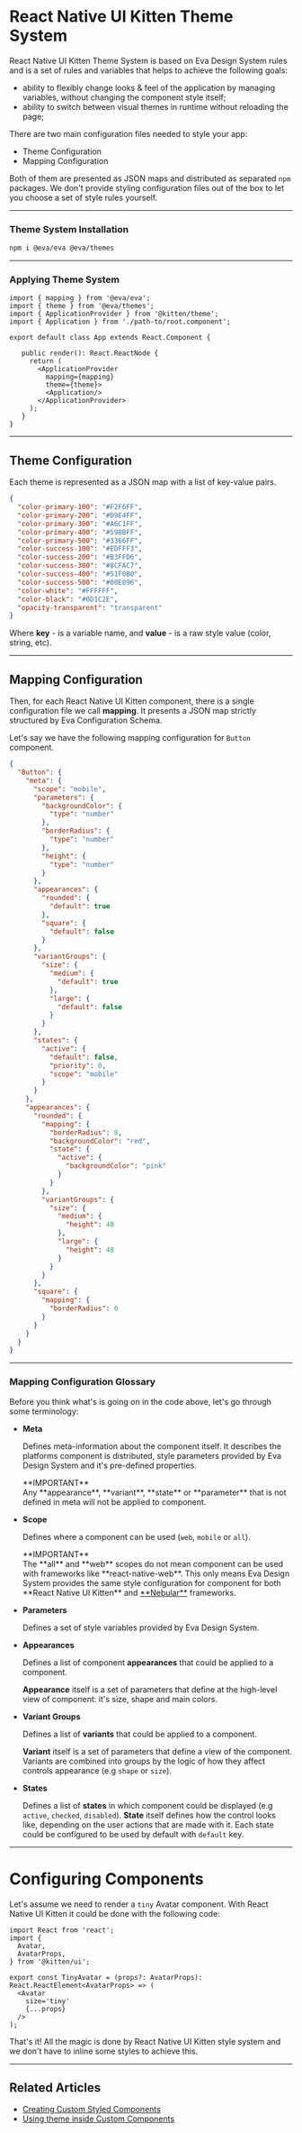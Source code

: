 # React Native UI Kitten Theme System

React Native UI Kitten Theme System is based on Eva Design System rules and is a set of rules and variables that helps to achieve the following goals:

- ability to flexibly change looks & feel of the application by managing variables, without changing the component style itself;
- ability to switch between visual themes in runtime without reloading the page;

There are two main configuration files needed to style your app:
* Theme Configuration
* Mapping Configuration

Both of them are presented as JSON maps and distributed as separated `npm` packages.
We don't provide styling configuration files out of the box to let you choose a set of style rules yourself.

<hr>

### Theme System Installation

```bash
npm i @eva/eva @eva/themes
```

<hr>

### Applying Theme System

```tsx
import { mapping } from '@eva/eva';
import { theme } from '@eva/themes';
import { ApplicationProvider } from '@kitten/theme';
import { Application } from './path-to/root.component';

export default class App extends React.Component {

   public render(): React.ReactNode {
     return (
       <ApplicationProvider
         mapping={mapping}
         theme={theme}>
         <Application/>
       </ApplicationProvider>
     );
   }
}
```

<hr>

## Theme Configuration

Each theme is represented as a JSON map with a list of key-value pairs.

```json
{
  "color-primary-100": "#F2F6FF",
  "color-primary-200": "#D9E4FF",
  "color-primary-300": "#A6C1FF",
  "color-primary-400": "#598BFF",
  "color-primary-500": "#3366FF",
  "color-success-100": "#EDFFF3",
  "color-success-200": "#B3FFD6",
  "color-success-300": "#8CFAC7",
  "color-success-400": "#51F0B0",
  "color-success-500": "#00E096",
  "color-white": "#FFFFFF",
  "color-black": "#0D1C2E",
  "opacity-transparent": "transparent"
}
```
Where **key** - is a variable name, and **value** - is a raw style value (color, string, etc).

<hr>

## Mapping Configuration

Then, for each React Native UI Kitten component, there is a single configuration file we call **mapping**. It presents a JSON map strictly structured by Eva Configuration Schema.

Let's say we have the following mapping configuration for `Button` component.

```json
{
  "Button": {
    "meta": {
      "scope": "mobile",
      "parameters": {
        "backgroundColor": {
          "type": "number"
        },
        "borderRadius": {
          "type": "number"
        },
        "height": {
          "type": "number"
        }
      },
      "appearances": {
        "rounded": {
          "default": true
        },
        "square": {
          "default": false
        }
      },
      "variantGroups": {
        "size": {
          "medium": {
            "default": true
          },
          "large": {
            "default": false
          }
        }
      },
      "states": {
        "active": {
          "default": false,
          "priority": 0,
          "scope": "mobile"
        }
      }
    },
    "appearances": {
      "rounded": {
        "mapping": {
          "borderRadius": 8,
          "backgroundColor": "red",
          "state": {
            "active": {
              "backgroundColor": "pink"
            }
          }
        },
        "variantGroups": {
          "size": {
            "medium": {
              "height": 40
            },
            "large": {
              "height": 48
            }
          }
        }
      },
      "square": {
        "mapping": {
          "borderRadius": 0
        }
      }
    }
  }
}
```

<hr>

### Mapping Configuration Glossary

Before you think what's is going on in the code above, let's go through some terminology:

* **Meta**

  Defines meta-information about the component itself. It describes the platforms component is distributed, style parameters provided by Eva Design System and it's pre-defined properties.
  
    <div class="note note-warning">
      <div class="note-title">**IMPORTANT**</div>
      <div class="note-body">
      Any **appearance**, **variant**, **state** or **parameter** that is not defined in meta will not be applied to component.
      </div>
    </div>

  
* **Scope** 
  
  Defines where a component can be used (`web`, `mobile` or `all`).
  
  <div class="note note-warning">
    <div class="note-title">**IMPORTANT**</div>
    <div class="note-body">
    The **all** and **web** scopes do not mean component can be used with frameworks like **react-native-web**. This only means Eva Design System provides the same style configuration for component for both **React Native UI Kitten** and <a href="https://akveo.github.io/nebular/" target="_blank">**Nebular**</a> frameworks.
    </div>
  </div>
  
* **Parameters**  

  Defines a set of style variables provided by Eva Design System.
  
* **Appearances**
 
  Defines a list of component **appearances** that could be applied to a component.
  
  **Appearance** itself is a set of parameters that define at the high-level view of component: it's size, shape and main colors.
  
* **Variant Groups** 

  Defines a list of **variants** that could be applied to a component.
   
  **Variant** itself is a set of parameters that define a view of the component.
  Variants are combined into groups by the logic of how they affect controls appearance (e.g `shape` or `size`).
  
* **States**

  Defines a list of **states** in which component could be displayed (e.g `active`, `checked`, `disabled`).
  **State** itself defines how the control looks like, depending on the user actions that are made with it. Each state could be configured to be used by default with `default` key.
  
<hr>

# Configuring Components
  
Let's assume we need to render a `tiny` Avatar component. With React Native UI Kitten it could be done with the following code:

```tsx
import React from 'react';
import {
  Avatar,
  AvatarProps,
} from '@kitten/ui';

export const TinyAvatar = (props?: AvatarProps): React.ReactElement<AvatarProps> => (
  <Avatar 
    size='tiny'
    {...props}
  />
);
```

That's it! All the magic is done by React Native UI Kitten style system and we don't have to inline some styles to achieve this.

<hr>

## Related Articles

- [Creating Custom Styled Components](docs/guides/creating-styled-components)
- [Using theme inside Custom Components](docs/guides/creating-themed-components)
